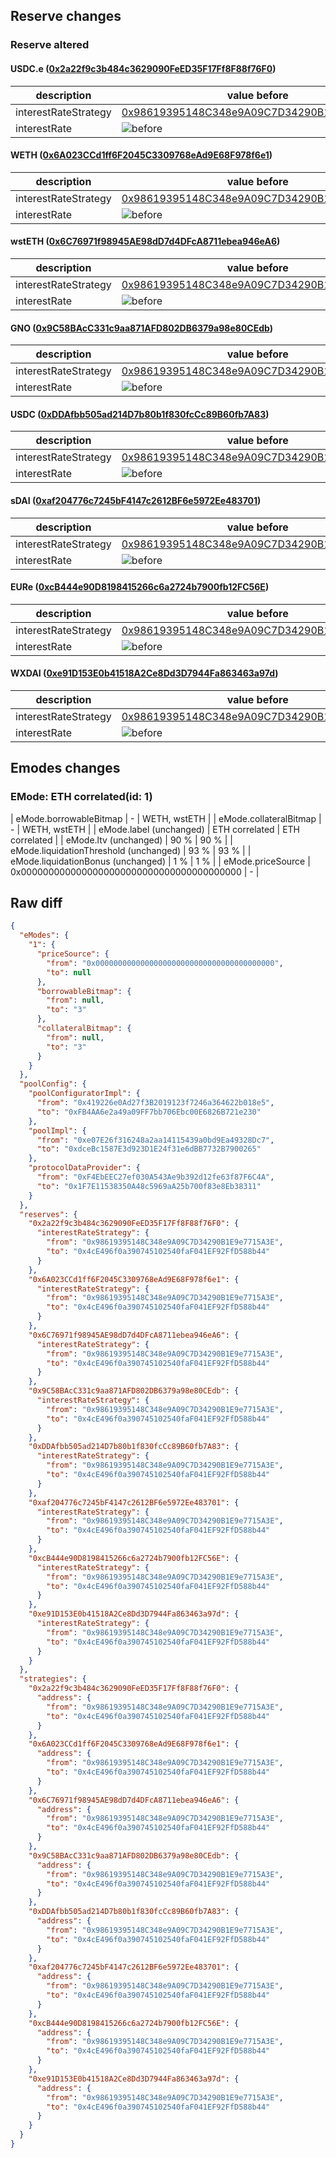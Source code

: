 ## Reserve changes

### Reserve altered

#### USDC.e ([0x2a22f9c3b484c3629090FeED35F17Ff8F88f76F0](https://gnosisscan.io/address/0x2a22f9c3b484c3629090FeED35F17Ff8F88f76F0))

| description | value before | value after |
| --- | --- | --- |
| interestRateStrategy | [0x98619395148C348e9A09C7D34290B1E9e7715A3E](https://gnosisscan.io/address/0x98619395148C348e9A09C7D34290B1E9e7715A3E) | [0x4cE496f0a390745102540faF041EF92FfD588b44](https://gnosisscan.io/address/0x4cE496f0a390745102540faF041EF92FfD588b44) |
| interestRate | ![before](/.assets/efb1d5f0320ec48c3f00eae412ff5bf1dbe5f0a3.svg) | ![after](/.assets/52637f1d1975fe24d135363b4305f556bfc0b67e.svg) |

#### WETH ([0x6A023CCd1ff6F2045C3309768eAd9E68F978f6e1](https://gnosisscan.io/address/0x6A023CCd1ff6F2045C3309768eAd9E68F978f6e1))

| description | value before | value after |
| --- | --- | --- |
| interestRateStrategy | [0x98619395148C348e9A09C7D34290B1E9e7715A3E](https://gnosisscan.io/address/0x98619395148C348e9A09C7D34290B1E9e7715A3E) | [0x4cE496f0a390745102540faF041EF92FfD588b44](https://gnosisscan.io/address/0x4cE496f0a390745102540faF041EF92FfD588b44) |
| interestRate | ![before](/.assets/3fcd187222e872527ce37c51195d7640eac06c41.svg) | ![after](/.assets/45db2c5abf7f20e9dca787c692a8329048e0b9b6.svg) |

#### wstETH ([0x6C76971f98945AE98dD7d4DFcA8711ebea946eA6](https://gnosisscan.io/address/0x6C76971f98945AE98dD7d4DFcA8711ebea946eA6))

| description | value before | value after |
| --- | --- | --- |
| interestRateStrategy | [0x98619395148C348e9A09C7D34290B1E9e7715A3E](https://gnosisscan.io/address/0x98619395148C348e9A09C7D34290B1E9e7715A3E) | [0x4cE496f0a390745102540faF041EF92FfD588b44](https://gnosisscan.io/address/0x4cE496f0a390745102540faF041EF92FfD588b44) |
| interestRate | ![before](/.assets/9970ddf4bc344f0585edba6e6d2210b5b01972ef.svg) | ![after](/.assets/140d4e43947623fd251806c6b06b6446cf9eff82.svg) |

#### GNO ([0x9C58BAcC331c9aa871AFD802DB6379a98e80CEdb](https://gnosisscan.io/address/0x9C58BAcC331c9aa871AFD802DB6379a98e80CEdb))

| description | value before | value after |
| --- | --- | --- |
| interestRateStrategy | [0x98619395148C348e9A09C7D34290B1E9e7715A3E](https://gnosisscan.io/address/0x98619395148C348e9A09C7D34290B1E9e7715A3E) | [0x4cE496f0a390745102540faF041EF92FfD588b44](https://gnosisscan.io/address/0x4cE496f0a390745102540faF041EF92FfD588b44) |
| interestRate | ![before](/.assets/cd0f3cda1a9e93a90c0334cf76260569ebad0e66.svg) | ![after](/.assets/5c270051a6a0849566ec33c81e6038750a5a2b3a.svg) |

#### USDC ([0xDDAfbb505ad214D7b80b1f830fcCc89B60fb7A83](https://gnosisscan.io/address/0xDDAfbb505ad214D7b80b1f830fcCc89B60fb7A83))

| description | value before | value after |
| --- | --- | --- |
| interestRateStrategy | [0x98619395148C348e9A09C7D34290B1E9e7715A3E](https://gnosisscan.io/address/0x98619395148C348e9A09C7D34290B1E9e7715A3E) | [0x4cE496f0a390745102540faF041EF92FfD588b44](https://gnosisscan.io/address/0x4cE496f0a390745102540faF041EF92FfD588b44) |
| interestRate | ![before](/.assets/b0642612960c27e9b6f4e1835002382f60084647.svg) | ![after](/.assets/84fc727868515d2f300b945ee259e8318858e9f0.svg) |

#### sDAI ([0xaf204776c7245bF4147c2612BF6e5972Ee483701](https://gnosisscan.io/address/0xaf204776c7245bF4147c2612BF6e5972Ee483701))

| description | value before | value after |
| --- | --- | --- |
| interestRateStrategy | [0x98619395148C348e9A09C7D34290B1E9e7715A3E](https://gnosisscan.io/address/0x98619395148C348e9A09C7D34290B1E9e7715A3E) | [0x4cE496f0a390745102540faF041EF92FfD588b44](https://gnosisscan.io/address/0x4cE496f0a390745102540faF041EF92FfD588b44) |
| interestRate | ![before](/.assets/1b1e053c2e6422c83e9ea6c1486a702ad9224ade.svg) | ![after](/.assets/f9f902cea45405e3ecaffe065dffc30cb3fa55fe.svg) |

#### EURe ([0xcB444e90D8198415266c6a2724b7900fb12FC56E](https://gnosisscan.io/address/0xcB444e90D8198415266c6a2724b7900fb12FC56E))

| description | value before | value after |
| --- | --- | --- |
| interestRateStrategy | [0x98619395148C348e9A09C7D34290B1E9e7715A3E](https://gnosisscan.io/address/0x98619395148C348e9A09C7D34290B1E9e7715A3E) | [0x4cE496f0a390745102540faF041EF92FfD588b44](https://gnosisscan.io/address/0x4cE496f0a390745102540faF041EF92FfD588b44) |
| interestRate | ![before](/.assets/b0642612960c27e9b6f4e1835002382f60084647.svg) | ![after](/.assets/84fc727868515d2f300b945ee259e8318858e9f0.svg) |

#### WXDAI ([0xe91D153E0b41518A2Ce8Dd3D7944Fa863463a97d](https://gnosisscan.io/address/0xe91D153E0b41518A2Ce8Dd3D7944Fa863463a97d))

| description | value before | value after |
| --- | --- | --- |
| interestRateStrategy | [0x98619395148C348e9A09C7D34290B1E9e7715A3E](https://gnosisscan.io/address/0x98619395148C348e9A09C7D34290B1E9e7715A3E) | [0x4cE496f0a390745102540faF041EF92FfD588b44](https://gnosisscan.io/address/0x4cE496f0a390745102540faF041EF92FfD588b44) |
| interestRate | ![before](/.assets/b0642612960c27e9b6f4e1835002382f60084647.svg) | ![after](/.assets/84fc727868515d2f300b945ee259e8318858e9f0.svg) |

## Emodes changes

### EMode: ETH correlated(id: 1)

| eMode.borrowableBitmap | - | WETH, wstETH |
| eMode.collateralBitmap | - | WETH, wstETH |
| eMode.label (unchanged) | ETH correlated | ETH correlated |
| eMode.ltv (unchanged) | 90 % | 90 % |
| eMode.liquidationThreshold (unchanged) | 93 % | 93 % |
| eMode.liquidationBonus (unchanged) | 1 % | 1 % |
| eMode.priceSource | 0x0000000000000000000000000000000000000000 | - |


## Raw diff

```json
{
  "eModes": {
    "1": {
      "priceSource": {
        "from": "0x0000000000000000000000000000000000000000",
        "to": null
      },
      "borrowableBitmap": {
        "from": null,
        "to": "3"
      },
      "collateralBitmap": {
        "from": null,
        "to": "3"
      }
    }
  },
  "poolConfig": {
    "poolConfiguratorImpl": {
      "from": "0x419226e0Ad27f3B2019123f7246a364622b018e5",
      "to": "0xFB4AA6e2a49a09FF7bb706Ebc00E6826B721e230"
    },
    "poolImpl": {
      "from": "0xe07E26f316248a2aa14115439a0bd9Ea49328Dc7",
      "to": "0xdceBc1587E3d923D1E24f31e6dBB7732B7900265"
    },
    "protocolDataProvider": {
      "from": "0xF4EbEEC27ef030A543Ae9b392d12fe63f87F6C4A",
      "to": "0x1F7E11538350A48c5969aA25b700f83e8Eb38311"
    }
  },
  "reserves": {
    "0x2a22f9c3b484c3629090FeED35F17Ff8F88f76F0": {
      "interestRateStrategy": {
        "from": "0x98619395148C348e9A09C7D34290B1E9e7715A3E",
        "to": "0x4cE496f0a390745102540faF041EF92FfD588b44"
      }
    },
    "0x6A023CCd1ff6F2045C3309768eAd9E68F978f6e1": {
      "interestRateStrategy": {
        "from": "0x98619395148C348e9A09C7D34290B1E9e7715A3E",
        "to": "0x4cE496f0a390745102540faF041EF92FfD588b44"
      }
    },
    "0x6C76971f98945AE98dD7d4DFcA8711ebea946eA6": {
      "interestRateStrategy": {
        "from": "0x98619395148C348e9A09C7D34290B1E9e7715A3E",
        "to": "0x4cE496f0a390745102540faF041EF92FfD588b44"
      }
    },
    "0x9C58BAcC331c9aa871AFD802DB6379a98e80CEdb": {
      "interestRateStrategy": {
        "from": "0x98619395148C348e9A09C7D34290B1E9e7715A3E",
        "to": "0x4cE496f0a390745102540faF041EF92FfD588b44"
      }
    },
    "0xDDAfbb505ad214D7b80b1f830fcCc89B60fb7A83": {
      "interestRateStrategy": {
        "from": "0x98619395148C348e9A09C7D34290B1E9e7715A3E",
        "to": "0x4cE496f0a390745102540faF041EF92FfD588b44"
      }
    },
    "0xaf204776c7245bF4147c2612BF6e5972Ee483701": {
      "interestRateStrategy": {
        "from": "0x98619395148C348e9A09C7D34290B1E9e7715A3E",
        "to": "0x4cE496f0a390745102540faF041EF92FfD588b44"
      }
    },
    "0xcB444e90D8198415266c6a2724b7900fb12FC56E": {
      "interestRateStrategy": {
        "from": "0x98619395148C348e9A09C7D34290B1E9e7715A3E",
        "to": "0x4cE496f0a390745102540faF041EF92FfD588b44"
      }
    },
    "0xe91D153E0b41518A2Ce8Dd3D7944Fa863463a97d": {
      "interestRateStrategy": {
        "from": "0x98619395148C348e9A09C7D34290B1E9e7715A3E",
        "to": "0x4cE496f0a390745102540faF041EF92FfD588b44"
      }
    }
  },
  "strategies": {
    "0x2a22f9c3b484c3629090FeED35F17Ff8F88f76F0": {
      "address": {
        "from": "0x98619395148C348e9A09C7D34290B1E9e7715A3E",
        "to": "0x4cE496f0a390745102540faF041EF92FfD588b44"
      }
    },
    "0x6A023CCd1ff6F2045C3309768eAd9E68F978f6e1": {
      "address": {
        "from": "0x98619395148C348e9A09C7D34290B1E9e7715A3E",
        "to": "0x4cE496f0a390745102540faF041EF92FfD588b44"
      }
    },
    "0x6C76971f98945AE98dD7d4DFcA8711ebea946eA6": {
      "address": {
        "from": "0x98619395148C348e9A09C7D34290B1E9e7715A3E",
        "to": "0x4cE496f0a390745102540faF041EF92FfD588b44"
      }
    },
    "0x9C58BAcC331c9aa871AFD802DB6379a98e80CEdb": {
      "address": {
        "from": "0x98619395148C348e9A09C7D34290B1E9e7715A3E",
        "to": "0x4cE496f0a390745102540faF041EF92FfD588b44"
      }
    },
    "0xDDAfbb505ad214D7b80b1f830fcCc89B60fb7A83": {
      "address": {
        "from": "0x98619395148C348e9A09C7D34290B1E9e7715A3E",
        "to": "0x4cE496f0a390745102540faF041EF92FfD588b44"
      }
    },
    "0xaf204776c7245bF4147c2612BF6e5972Ee483701": {
      "address": {
        "from": "0x98619395148C348e9A09C7D34290B1E9e7715A3E",
        "to": "0x4cE496f0a390745102540faF041EF92FfD588b44"
      }
    },
    "0xcB444e90D8198415266c6a2724b7900fb12FC56E": {
      "address": {
        "from": "0x98619395148C348e9A09C7D34290B1E9e7715A3E",
        "to": "0x4cE496f0a390745102540faF041EF92FfD588b44"
      }
    },
    "0xe91D153E0b41518A2Ce8Dd3D7944Fa863463a97d": {
      "address": {
        "from": "0x98619395148C348e9A09C7D34290B1E9e7715A3E",
        "to": "0x4cE496f0a390745102540faF041EF92FfD588b44"
      }
    }
  }
}
```